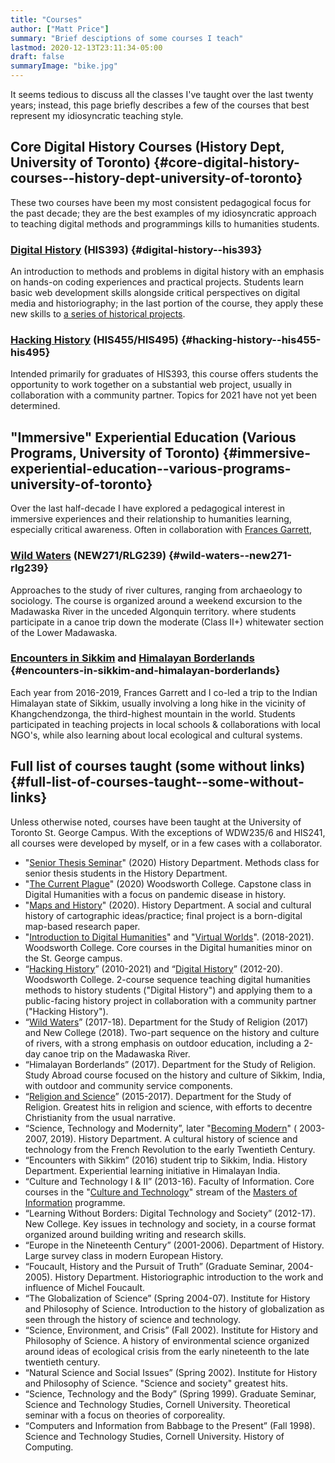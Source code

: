 ```yaml
---
title: "Courses"
author: ["Matt Price"]
summary: "Brief desciptions of some courses I teach"
lastmod: 2020-12-13T23:11:34-05:00
draft: false
summaryImage: "bike.jpg"
---
```


It seems tedious to discuss all the classes I've taught over the last twenty years; instead, this page briefly describes a few of the courses that best represent my idiosyncratic teaching style.  

<section class="outline-1">
  <section></section>

## Core Digital History Courses (History Dept, University of Toronto) {#core-digital-history-courses--history-dept-university-of-toronto}

These two courses have been my most consistent pedagogical focus for the past decade; they are the best examples of my idiosyncratic approach to teaching digital methods and programmings kills to humanities students.  

<div class="outline-2">
  <div></div>

### [Digital History](https://digitalhistory.github.io/dh-website/) (HIS393) {#digital-history--his393}

An introduction to methods and problems in digital history with an emphasis on hands-on coding experiences and practical projects.  Students learn basic web development skills alongside critical perspectives on digital media and historiography; in the last portion of the course, they apply these new skills to [a series of historical projects](https://github.com/DigitalHistory/advanced-topics).  

</div>

<div class="outline-2">
  <div></div>

### [Hacking History](https://github.com/HackingHistory/) (HIS455/HIS495) {#hacking-history--his455-his495}

Intended primarily for graduates of HIS393, this course offers students the opportunity to work together on a substantial web project, usually in collaboration with a community partner. Topics for 2021 have not yet been determined.  

</div>

</section>

<section class="outline-1">
  <section></section>

## "Immersive" Experiential Education (Various Programs, University of Toronto) {#immersive-experiential-education--various-programs-university-of-toronto}

Over the last half-decade I have explored a pedagogical interest in immersive experiences and their relationship to humanities learning, especially critical awareness. Often in collaboration with [Frances Garrett](http://francesgarrett.chass.utoronto.ca/),  

<div class="outline-2">
  <div></div>

### [Wild Waters](https://wildwaters.github.io/) (NEW271/RLG239) {#wild-waters--new271-rlg239}

Approaches to the study of river cultures, ranging from archaeology to sociology. The course is organized around a weekend excursion to the Madawaska River in the unceded Algonquin territory. where students participate in a canoe trip down the moderate (Class II+) whitewater section of the Lower Madawaska.  

</div>

<div class="outline-2">
  <div></div>

### [Encounters in Sikkim](https://sikkim.hackinghistory.ca/) and [Himalayan Borderlands](http://francesgarrett.chass.utoronto.ca/himalayan-borderlands/) {#encounters-in-sikkim-and-himalayan-borderlands}

Each year from 2016-2019, Frances Garrett and I co-led a trip to the Indian Himalayan state of Sikkim, usually involving a long hike in the vicinity of Khangchendzonga, the third-highest mountain in the world. Students participated in teaching projects in local schools & collaborations with local NGO's, while also learning about local ecological and cultural systems.  

</div>

</section>

<section class="outline-1">
  <section></section>

## Full list of courses taught (some without links) {#full-list-of-courses-taught--some-without-links}

Unless otherwise noted, courses have been taught at the University of Toronto St. George Campus. With the exceptions of WDW235/6 and HIS241, all courses were developed by myself, or in a few cases with a collaborator.  

-   "[Senior Thesis Seminar](https://www.history.utoronto.ca/undergraduate/curriculum-course-information/current-undergraduate-fallwinter-courses/400-level#HIS475H1/HIS476Y1)" (2020) History Department. Methods class for senior thesis students in the History Department.
-   "[The Current Plague](https://github.com/DigitalHistory/current-plague)" (2020) Woodsworth College. Capstone class in Digital Humanities with a focus on pandemic disease in history.
-   "[Maps and History](https://github.com/DigitalHistory/maps-and-history)" (2020). History Department. A social and cultural history of cartographic ideas/practice; final project is a born-digital map-based research paper.
-   "[Introduction to Digital Humanities](https://fas.calendar.utoronto.ca/course/wdw235h1)" and "[Virtual Worlds](https://fas.calendar.utoronto.ca/course/wdw236h1)". (2018-2021). Woodsworth College. Core courses in the Digital humanities minor on the St. George campus.
-   “[Hacking History](https://github.com/HackingHistory/)” (2010-2021) and “[Digital History](https://digitalhistory.github.io/dh-website/)” (2012-20). Woodsworth College. 2-course sequence teaching digital humanities methods to history students ("Digital History") and applying them to a public-facing history project in collaboration with a community partner ("Hacking History").
-   “[Wild Waters](https://wildwaters.github.io/)” (2017-18). Department for the Study of Religion (2017) and New College (2018). Two-part sequence on the history and culture of rivers, with a strong emphasis on outdoor education, including a 2-day canoe trip on the Madawaska River.
-   “Himalayan Borderlands” (2017). Department for the Study of Religion. Study Abroad course focused on the history and culture of Sikkim, India, with outdoor and community service components.
-   “[Religion and Science](https://github.com/titaniumbones/Religion-and-Science)” (2015-2017). Department for the Study of Religion. Greatest hits in religion and science, with efforts to decentre Christianity from the usual narrative.
-   “Science, Technology and Modernity”, later "[Becoming Modern](https://becoming-modern.github.io/)" ( 2003-2007, 2019). History Department. A cultural history of science and technology from the French Revolution to the early Twentieth Century.
-   “Encounters with Sikkim” (2016) student trip to Sikkim, India. History Department. Experiential learning initiative in Himalayan India.
-   “Culture and Technology I & II” (2013-16). Faculty of Information. Core courses in the "[Culture and Technology](https://ischool.utoronto.ca/current-students/programs-courses/programs-of-study/master-of-information/culture-technology-ct/)" stream of the [Masters of Information](https://ischool.utoronto.ca/current-students/programs-courses/programs-of-study/master-of-information/) programme.
-   “Learning Without Borders: Digital Technology and Society” (2012-17). New College. Key issues in technology and society, in a course format organized around building writing and research skills.
-   “Europe in the Nineteenth Century” (2001-2006). Department of History. Large survey class in modern European History.
-   “Foucault, History and the Pursuit of Truth” (Graduate Seminar, 2004-2005). History Department. Historiographic introduction to the work and influence of Michel Foucault.
-   “The Globalization of Science” (Spring 2004-07). Institute for History and Philosophy of Science. Introduction to the history of globalization as seen through the history of science and technology.
-   “Science, Environment, and Crisis” (Fall 2002). Institute for History and Philosophy of Science. A history of environmental science organized around ideas of ecological crisis from the early nineteenth to the late twentieth century.
-   “Natural Science and Social Issues” (Spring 2002). Institute for History and Philosophy of Science. "Science and society" greatest hits.
-   “Science, Technology and the Body” (Spring 1999). Graduate Seminar, Science and Technology Studies, Cornell University. Theoretical seminar with a focus on theories of corporeality.
-   “Computers and Information from Babbage to the Present” (Fall 1998). Science and Technology Studies, Cornell University. History of Computing.

</section>
